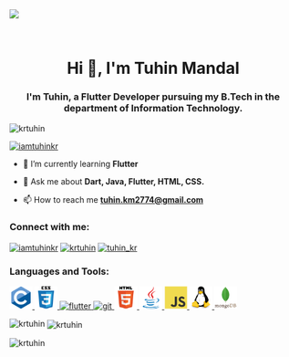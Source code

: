 <picture> <img align="center" src="https://github.com/7oSkaaa/7oSkaaa/blob/main/Images/Right_Side.gif?raw=true" width = 400px></picture>

<br>

<h1 align="center">Hi 👋, I'm Tuhin Mandal</h1>
<h3 align="center">I'm Tuhin, a Flutter Developer pursuing my B.Tech in the department of Information Technology.</h3>

<p align="left"> <img src="https://komarev.com/ghpvc/?username=krtuhin&label=Profile%20views&color=0e75b6&style=flat" alt="krtuhin" /> </p>

<p align="left"> <a href="https://twitter.com/iamtuhinkr" target="blank"><img src="https://img.shields.io/twitter/follow/iamtuhinkr?logo=twitter&style=for-the-badge" alt="iamtuhinkr" /></a> </p>

- 🌱 I’m currently learning **Flutter**

- 💬 Ask me about **Dart, Java, Flutter, HTML, CSS.**

- 📫 How to reach me **tuhin.km2774@gmail.com**

<h3 align="left">Connect with me:</h3>
<p align="left">
<a href="https://twitter.com/iamtuhinkr" target="blank"><img align="center" src="https://raw.githubusercontent.com/rahuldkjain/github-profile-readme-generator/master/src/images/icons/Social/twitter.svg" alt="iamtuhinkr" height="30" width="40" /></a>
<a href="https://linkedin.com/in/krtuhin" target="blank"><img align="center" src="https://raw.githubusercontent.com/rahuldkjain/github-profile-readme-generator/master/src/images/icons/Social/linked-in-alt.svg" alt="krtuhin" height="30" width="40" /></a>
<a href="https://www.leetcode.com/tuhin_kr" target="blank"><img align="center" src="https://raw.githubusercontent.com/rahuldkjain/github-profile-readme-generator/master/src/images/icons/Social/leet-code.svg" alt="tuhin_kr" height="30" width="40" /></a>
</p>

<h3 align="left">Languages and Tools:</h3>
<p align="left"> <a href="https://www.cprogramming.com/" target="_blank" rel="noreferrer"> <img src="https://raw.githubusercontent.com/devicons/devicon/master/icons/c/c-original.svg" alt="c" width="40" height="40"/> </a> <a href="https://www.w3schools.com/css/" target="_blank" rel="noreferrer"> <img src="https://raw.githubusercontent.com/devicons/devicon/master/icons/css3/css3-original-wordmark.svg" alt="css3" width="40" height="40"/> </a> <a href="https://flutter.dev" target="_blank" rel="noreferrer"> <img src="https://www.vectorlogo.zone/logos/flutterio/flutterio-icon.svg" alt="flutter" width="40" height="40"/> </a> <a href="https://git-scm.com/" target="_blank" rel="noreferrer"> <img src="https://www.vectorlogo.zone/logos/git-scm/git-scm-icon.svg" alt="git" width="40" height="40"/> </a> <a href="https://www.w3.org/html/" target="_blank" rel="noreferrer"> <img src="https://raw.githubusercontent.com/devicons/devicon/master/icons/html5/html5-original-wordmark.svg" alt="html5" width="40" height="40"/> </a> <a href="https://www.java.com" target="_blank" rel="noreferrer"> <img src="https://raw.githubusercontent.com/devicons/devicon/master/icons/java/java-original.svg" alt="java" width="40" height="40"/> </a> <a href="https://developer.mozilla.org/en-US/docs/Web/JavaScript" target="_blank" rel="noreferrer"> <img src="https://raw.githubusercontent.com/devicons/devicon/master/icons/javascript/javascript-original.svg" alt="javascript" width="40" height="40"/> </a> <a href="https://www.linux.org/" target="_blank" rel="noreferrer"> <img src="https://raw.githubusercontent.com/devicons/devicon/master/icons/linux/linux-original.svg" alt="linux" width="40" height="40"/> </a> <a href="https://www.mongodb.com/" target="_blank" rel="noreferrer"> <img src="https://raw.githubusercontent.com/devicons/devicon/master/icons/mongodb/mongodb-original-wordmark.svg" alt="mongodb" width="40" height="40"/> </a> </p>

<p><img align="left" src="https://github-readme-stats.vercel.app/api/top-langs?username=krtuhin&show_icons=true&locale=en&layout=compact" alt="krtuhin" /></p>

<p>&nbsp;<img align="center" src="https://github-readme-stats.vercel.app/api?username=krtuhin&show_icons=true&locale=en" alt="krtuhin" /></p>

<p><img align="center" src="https://github-readme-streak-stats.herokuapp.com/?user=krtuhin&" alt="krtuhin" /></p>

